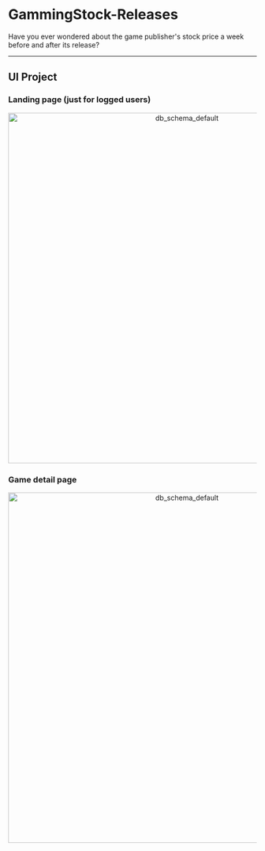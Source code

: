 # GammingStock-Releases
Have you ever wondered about the game publisher's stock price a week before and after its release?


---


## UI Project

### Landing page (just for logged users)

<p align="center">
  <img width="709" alt="db_schema_default" src="https://github.com/Kotmin/GammingStock-Releases/assets/70173732/9ddc2b26-b6c9-440b-9fb0-d1cb881451f8">
</p>

### Game detail page

<p align="center">
  <img width="709" alt="db_schema_default" src="https://github.com/Kotmin/GammingStock-Releases/assets/70173732/cfcf4b3d-4678-4383-b89d-fa8fe7b87a9a">
</p>
